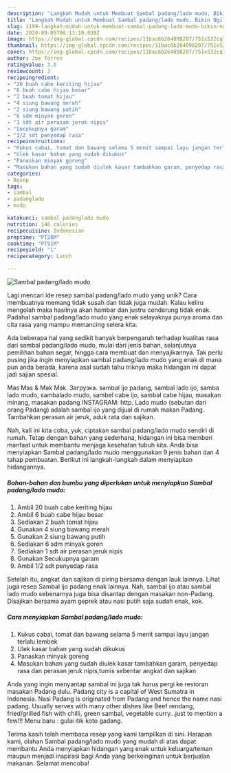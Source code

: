 ```yaml
---
description: "Langkah Mudah untuk Membuat Sambal padang/lado mudo, Bikin Ngiler"
title: "Langkah Mudah untuk Membuat Sambal padang/lado mudo, Bikin Ngiler"
slug: 1199-langkah-mudah-untuk-membuat-sambal-padang-lado-mudo-bikin-ngiler
date: 2020-09-05T06:13:10.930Z
image: https://img-global.cpcdn.com/recipes/11bac6b264098207/751x532cq70/sambal-padanglado-mudo-foto-resep-utama.jpg
thumbnail: https://img-global.cpcdn.com/recipes/11bac6b264098207/751x532cq70/sambal-padanglado-mudo-foto-resep-utama.jpg
cover: https://img-global.cpcdn.com/recipes/11bac6b264098207/751x532cq70/sambal-padanglado-mudo-foto-resep-utama.jpg
author: Joe Torres
ratingvalue: 3.8
reviewcount: 3
recipeingredient:
- "20 buah cabe keriting hijau"
- "6 buah cabe hijau besar"
- "2 buah tomat hijau"
- "4 siung bawang merah"
- "2 siung bawang putih"
- "6 sdm minyak goren"
- "1 sdt air perasan jeruk nipis"
- "Secukupnya garam"
- "1/2 sdt penyedap rasa"
recipeinstructions:
- "Kukus cabai, tomat dan bawang selama 5 menit sampai layu jangan terlalu lembek"
- "Ulek kasar bahan yang sudah dikukus"
- "Panaskan minyak goreng"
- "Masukan bahan yang sudah diulek kasar tambahkan garam, penyedap rasa dan perasan jeruk nipis,tumis sebentar angkat dan sajikan"
categories:
- Resep
tags:
- sambal
- padanglado
- mudo

katakunci: sambal padanglado mudo 
nutrition: 146 calories
recipecuisine: Indonesian
preptime: "PT28M"
cooktime: "PT51M"
recipeyield: "1"
recipecategory: Lunch

---
```



![Sambal padang/lado mudo](https://img-global.cpcdn.com/recipes/11bac6b264098207/751x532cq70/sambal-padanglado-mudo-foto-resep-utama.jpg)

Lagi mencari ide resep sambal padang/lado mudo yang unik? Cara membuatnya memang tidak susah dan tidak juga mudah. Kalau keliru mengolah maka hasilnya akan hambar dan justru cenderung tidak enak. Padahal sambal padang/lado mudo yang enak selayaknya punya aroma dan cita rasa yang mampu memancing selera kita.

Ada beberapa hal yang sedikit banyak berpengaruh terhadap kualitas rasa dari sambal padang/lado mudo, mulai dari jenis bahan, selanjutnya pemilihan bahan segar, hingga cara membuat dan menyajikannya. Tak perlu pusing jika ingin menyiapkan sambal padang/lado mudo yang enak di mana pun anda berada, karena asal sudah tahu triknya maka hidangan ini dapat jadi sajian spesial.

Mas Mas &amp; Mak Mak. Загрузка. sambal ijo padang, sambal lado ijo, samba lado mudo, sambalado mudo, sambel cabe ijo, sambal cabe hijau, masakan minang, masakan padang INSTAGRAM: http. Lado mudo (sebutan dari orang Padang) adalah sambal ijo yang dijual di rumah makan Padang. Tambahkan perasan air jeruk, aduk rata dan sajikan.


Nah, kali ini kita coba, yuk, ciptakan sambal padang/lado mudo sendiri di rumah. Tetap dengan bahan yang sederhana, hidangan ini bisa memberi manfaat untuk membantu menjaga kesehatan tubuh kita. Anda bisa menyiapkan Sambal padang/lado mudo menggunakan 9 jenis bahan dan 4 tahap pembuatan. Berikut ini langkah-langkah dalam menyiapkan hidangannya.

<!--inarticleads1-->

##### Bahan-bahan dan bumbu yang diperlukan untuk menyiapkan Sambal padang/lado mudo:

1. Ambil 20 buah cabe keriting hijau
1. Ambil 6 buah cabe hijau besar
1. Sediakan 2 buah tomat hijau
1. Gunakan 4 siung bawang merah
1. Gunakan 2 siung bawang putih
1. Sediakan 6 sdm minyak goren
1. Sediakan 1 sdt air perasan jeruk nipis
1. Gunakan Secukupnya garam
1. Ambil 1/2 sdt penyedap rasa


Setelah itu, angkat dan sajikan di piring bersama dengan lauk lainnya. Lihat juga resep Sambal ijo padang enak lainnya. Nah, sambal ijo atau sambal lado mudo sebenarnya juga bisa disantap dengan masakan non-Padang. Disajikan bersama ayam geprek atau nasi putih saja sudah enak, kok. 

<!--inarticleads2-->

##### Cara menyiapkan Sambal padang/lado mudo:

1. Kukus cabai, tomat dan bawang selama 5 menit sampai layu jangan terlalu lembek
1. Ulek kasar bahan yang sudah dikukus
1. Panaskan minyak goreng
1. Masukan bahan yang sudah diulek kasar tambahkan garam, penyedap rasa dan perasan jeruk nipis,tumis sebentar angkat dan sajikan


Anda yang ingin menyantap sambal ini juga tak harus pergi ke restoran masakan Padang dulu. Padang city is a capital of West Sumatra in Indonesia. Nasi Padang is originated from Padang and hence the name nasi padang. Usually serves with many other dishes like Beef rendang, fried/grilled fish with chilli, green sambal, vegetable curry…just to mention a few!!! Menu baru : gulai itik koto gadang. 

Terima kasih telah membaca resep yang kami tampilkan di sini. Harapan kami, olahan Sambal padang/lado mudo yang mudah di atas dapat membantu Anda menyiapkan hidangan yang enak untuk keluarga/teman maupun menjadi inspirasi bagi Anda yang berkeinginan untuk berjualan makanan. Selamat mencoba!
